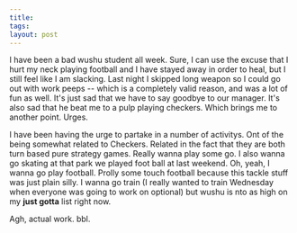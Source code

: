 ```yaml
---
title: 
tags: 
layout: post
---
```

I have been a bad wushu student all week.  Sure, I can use the excuse that I hurt my neck playing football and I have stayed away in order to heal, but I still feel like I am slacking.  Last night I skipped long weapon so I could go out with work peeps -- which is a completely valid reason, and was a lot of fun as well.  It's just sad that we have to say goodbye to our manager.  It's also sad that he beat me to a pulp playing checkers.  Which brings me to another point.  Urges.



I have been having the urge to partake in a number of activitys.  Ont of the being somewhat related to Checkers.  Related in the fact that they are both turn based pure strategy games.  Really wanna play some go.  I also wanna go skating at that park we played foot ball at last weekend.  Oh, yeah, I wanna go play football.  Prolly some touch football because this tackle stuff was just plain silly. I wanna go train (I really wanted to train Wednesday when everyone was going to work on optional) but wushu is nto as high on my **just gotta** list right now.



Agh, actual work.  bbl.
